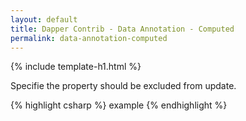 ```yaml
---
layout: default
title: Dapper Contrib - Data Annotation - Computed
permalink: data-annotation-computed
---
```


{% include template-h1.html %}

Specifie the property should be excluded from update.

{% highlight csharp %}
example
{% endhighlight %}
